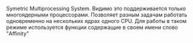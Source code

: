Symetric Multiprocessing System. Видимо это поддерживается только многоядерными процессорами.
Позволяет разным задачам работать одновременно на нескольких ядрах одного CPU. Для работы в таком режиме используется функции содержащие в своем имени слово "Affinity"
